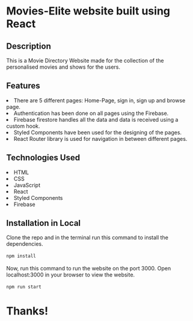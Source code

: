 # Movies-Elite website built using React 

## Description
This is a Movie Directory Website made for the collection of the personalised movies and shows for the users.

## Features

<li>	There are 5 different pages: Home-Page, sign in, sign up and browse page.

<li>	Authentication has been done on all pages using the Firebase.

<li>	Firebase firestore handles all the data and data is received using a custom hook.

<li>	Styled Components have been used for the designing of the pages.

<li>	React Router library is used for navigation in between different pages.


## Technologies Used

<li>	HTML

<li>	CSS

<li>	JavaScript

<li>	React

<li>	Styled Components

<li>	Firebase

## Installation in Local

Clone the repo and in the terminal run this command to install the dependencies.
  <br/>
  <br/>
```npm install```
<br/>
<br/>
Now, run this command to run the website on the port 3000. Open localhost:3000 in your browser to view the website.
<br/>
<br/>
```npm run start```

# Thanks!
